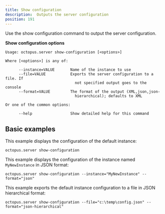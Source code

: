 ```yaml
---
title: Show configuration
description:  Outputs the server configuration
position: 191
---
```


Use the show configuration command to output the server configuration.

**Show configuration options**

```text
Usage: octopus.server show-configuration [<options>]

Where [<options>] is any of:

      --instance=VALUE       Name of the instance to use
      --file=VALUE           Exports the server configuration to a file. If
                               not specified output goes to the console
      --format=VALUE         The format of the output (XML,json,json-
                               hierarchical); defaults to XML

Or one of the common options:

      --help                 Show detailed help for this command
```

## Basic examples

This example displays the configuration of the default instance:

```text
octopus.server show-configuration
```

This example displays the configuration of the instance named `MyNewInstance` in JSON format:

```text
octopus.server show-configuration --instance="MyNewInstance" --format="json"
```

This example exports the default instance configuration to a file in JSON hierarchical format:

```text
octopus.server show-configuration --file="c:\temp\config.json" --format="json-hierarchical"
```